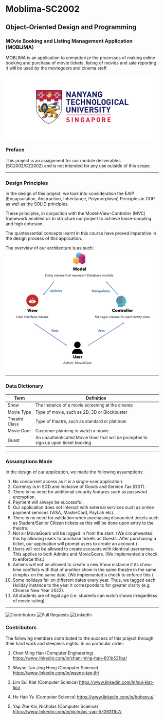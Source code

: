 # Moblima-SC2002
## Object-Oriented Design and Programming 

### MOvie Booking and LIsting Management Application (MOBLIMA)

MOBLIMA is an application to computerize the processes of making online booking and
purchase of movie tickets, listing of movies and sale reporting. It will be used by the moviegoers and cinema staff.

![alt text](images/ntu-placeholder-d.jpeg)


### Preface
This project is an assignment for our module deliverables (SC2002/CZ2002) and is not intended for any use outside of this scope. 

-------------------

### Design Principles
In the design of this project, we took into consideration the EAIP (Encapsulation, Abstraction, Inheritance, Polymorphism) Principles in OOP as well as the SOLID principles. 

These principles, in conjuction with the Model-View-Controller (MVC) framework enabled us to structure our project to achieve loose-coupling and high cohesion. 

The quintessential concepts learnt in this course have proved imperative in the design process of this application.

The overview of our architecture is as such:
![MVC](images/MVC.png)

------------------

### Data Dictionary

| Term | Definition                                                                         |
|---|------------------------------------------------------------------------------------|
| Show | The instance of a movie screening at the cinema                                    |
| Movie Type | Type of movie, such as 2D, 3D or Blockbuster                                       |
| Theatre Class | Type of theatre, such as standard or platinum                                      |
| Movie Goer | Customer planning to watch a movie                                                 |
| Guest | An unauthenticated Movie Goer that will be prompted to sign up upon ticket booking |

------------------

### Assumptions Made

In the design of our application, we made the following assumptions:
1. No concurrent access as it is a single-user application.
2. Currency is in SGD and inclusive of Goods and Service Tax (GST).
3. There is no need for additional security features such as password encryption.
4. Payment will always be successful.
5. Our application does not interact with external services such as online payment services (VISA, MasterCard, PayLah etc).
6. There is no need for validation when purchasing discounted tickets such as Student/Senior Citizen tickets as this will be done upon entry to the theatre.
7. Not all MovieGoers will be logged in from the start. (We circumvented this by allowing users to purchase tickets as Guests. After purchasing a ticket, our application will prompt users to create an account.)
8. Users will not be allowed to create accounts with identical usernames. This applies to both Admins and MovieGoers. (We implemented a check to enforce this.)
9. Admins will not be allowed to create a new Show instance if its show-time conflicts with that of another show in the same theatre in the same cineplex on the same date. (We implemented a check to enforce this.)
10. Some holidays fall on different dates every year. Thus, we tagged each Holiday instance to the year it corresponds to for greater clarity (e.g. Chinese New Year 2022).
11. All students are of legal age (i.e. students can watch shows irregardless of movie rating)


-----------
![Contributors](https://img.shields.io/badge/Contributors-5-brightgreen?style=for-the-badge&logo=appveyor) 
![Pull Requests](https://img.shields.io/badge/Pull%20Requests-109-green?style=for-the-badge&logo=appveyor) 
![LinkedIn](https://img.shields.io/badge/LinkedIn-Visit%20Us!-blue?style=for-the-badge&logo=appveyor) 

### Contributors

The following members contributed to the success of this project through their hard work and sleepless nights.
In no particular order:

1. Chan Ming Han (Computer Engineering)
   https://www.linkedin.com/in/chan-ming-han-601b531ba/ 

2. Wayne Tan Jing Heng (Computer Science)
   https://www.linkedin.com/in/wayne-tan-jh/

3. Lim Sui Kiat (Computer Science)
   https://www.linkedin.com/in/sui-kiat-lim/

4. Ho Han Yu (Computer Science)
   https://www.linkedin.com/in/hohanyu/

5. Yap Zhe Kai, Nicholas (Computer Science)
   https://www.linkedin.com/in/nicholas-yap-5706311b7/

